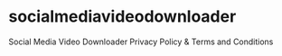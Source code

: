 # socialmediavideodownloader
Social Media Video Downloader Privacy Policy &amp; Terms and Conditions
